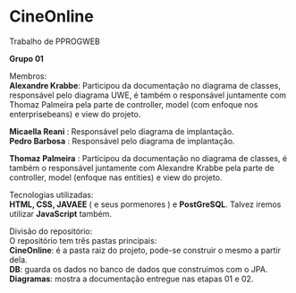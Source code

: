 # CineOnline
Trabalho de PPROGWEB

__Grupo 01__  

Membros:  
__Alexandre Krabbe__: Participou da documentação no diagrama de classes, responsável pelo diagrama UWE, é também o responsável juntamente com Thomaz Palmeira pela parte de controller, model (com enfoque nos enterprisebeans) e view do projeto.  

__Micaella Reani__ : Responsável pelo diagrama de implantação.  
__Pedro Barbosa__ :  Responsável pelo diagrama de implantação.  

__Thomaz Palmeira__ : Participou da documentação no diagrama de classes,  é também o responsável juntamente com Alexandre Krabbe pela parte de controller, model (enfoque nas entities)  e view do projeto.  

Tecnologias utilizadas:   
__HTML, CSS, JAVAEE__ ( e seus pormenores ) e __PostGreSQL__.
Talvez iremos utilizar __JavaScript__ também.

Divisão do repositório:  
O repositório tem três pastas principais:   
__CineOnline__: é a pasta raiz do projeto, pode-se construir o mesmo a partir dela.  
__DB__: guarda os dados no banco de dados que construimos com o JPA.  
__Diagramas__: mostra a documentação entregue nas etapas 01 e 02.  
